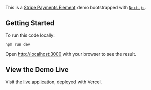 This is a [Stripe Payments Element](https://stripe.com/) demo bootstrapped with [`Next.js`](https://github.com/vercel/next.js/tree/canary/packages/create-next-app).

## Getting Started

To run this code locally:

```bash
npm run dev
```

Open [http://localhost:3000](http://localhost:3000) with your browser to see the result.

## View the Demo Live

Visit the [live application](https://cozy-threads-demo-store.vercel.app/), deployed with Vercel.
